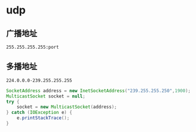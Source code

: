 # udp

## 广播地址
```
255.255.255.255:port
```

## 多播地址
```
224.0.0.0-239.255.255.255
```

```java
SocketAddress address = new InetSocketAddress("239.255.255.250",1900);
MulticastSocket socket = null;
try {
    socket = new MulticastSocket(address);
} catch (IOException e) {
    e.printStackTrace();
}
```
